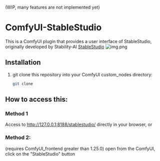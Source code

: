 (WIP, many features are not implemented yet)

# ComfyUI-StableStudio
This is a ComfyUI plugin that provides a user interface of StableStudio, originally developed by Stability-AI [StableStudio](https://github.com/Stability-AI/StableStudio)
![img.png](docs/img.png)

## Installation
1. git clone this repository into your ComfyUI custom_nodes directory:
   ```bash
   git clone 

## How to access this:
### Method 1
Access to http://127.0.0.1:8188/stablestudio/ directly in your browser, or
### Method 2: 
(requires ComfyUI_frontend greater than 1.25.0) 
open from the ComfyUI, click on the "StableStudio" button